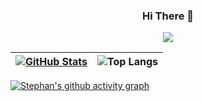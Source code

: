 <p align="center">
  <h3 align="center">Hi There 👋</h3>
</p>

<p align="center">
  <img src="https://readme-typing-svg.herokuapp.com/?lines=Welcome+to+my+GitHub+profile;Computer+Science+Specialist;Student+At+UofT;Software+Developer;&center=true&width=360&height=50">
</p>



<!-- [![Stephan Motha's stats](https://github-readme-stats.vercel.app/api?username=stephanmotha&count_private=true&show_icons=true&include_all_commits=true&theme=onedark)] -->
|[![GitHub Stats](https://github-readme-streak-stats.herokuapp.com/?user=stephanmotha&theme=onedark&count_private=true&show_icons=true&include_all_commits=truecard_width=600)](https://github.com/anuraghazra/github-readme-stats) | ![Top Langs](https://github-readme-stats.vercel.app/api/top-langs/?username=stephanmotha&layout=compact&hide=jupyter%20notebook&langs_count=6&card_width=500)|
|:---:| :---: |

<!-- [![Stephan's GitHub stats](https://github-readme-stats.vercel.app/api?username=stephanmotha&count_private=true&theme=onedark)](https://github.com/anuraghazra/github-readme-stats) -->

[![Stephan's github activity graph](https://activity-graph.herokuapp.com/graph?username=stephanmotha&theme=react-dark)](https://github.com/ashutosh00710/github-readme-activity-graph)


<!--
**stephanmotha/stephanmotha** is a ✨ _special_ ✨ repository because its `README.md` (this file) appears on your GitHub profile.

Here are some ideas to get you started:

- 🔭 I’m currently working on ...
- 🌱 I’m currently learning ...
- 👯 I’m looking to collaborate on ...
- 🤔 I’m looking for help with ...
- 💬 Ask me about ...
- 📫 How to reach me: ...
- 😄 Pronouns: ...
- ⚡ Fun fact: ...
-->
